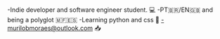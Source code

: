 -Indie developer and software engineer student. 💻
-PT🇧🇷/EN🇬🇧 and being a polyglot 🇲🇫🇪🇸
-Learning python and css 🧠
-murilobmoraes@outlook.com 📥
